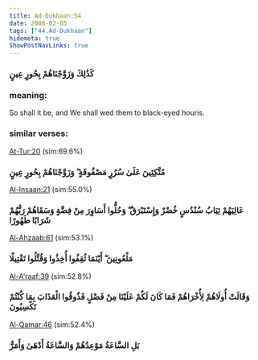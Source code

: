 ```yaml
---
title: Ad-Dukhaan:54
date: 2008-02-05
tags: ["44.Ad-Dukhaan"]
hidemeta: true 
ShowPostNavLinks: true 
---
```

### كَذَٰلِكَ وَزَوَّجْنَاهُمْ بِحُورٍ عِينٍ
### meaning: 
So shall it be, and We shall wed them to black-eyed houris.
### similar verses: 

[At-Tur:20](/52/20) (sim:69.6%)

### مُتَّكِئِينَ عَلَىٰ سُرُرٍ مَصْفُوفَةٍ ۖ وَزَوَّجْنَاهُمْ بِحُورٍ عِينٍ

[Al-Insaan:21](/76/21) (sim:55.0%)

### عَالِيَهُمْ ثِيَابُ سُنْدُسٍ خُضْرٌ وَإِسْتَبْرَقٌ ۖ وَحُلُّوا أَسَاوِرَ مِنْ فِضَّةٍ وَسَقَاهُمْ رَبُّهُمْ شَرَابًا طَهُورًا

[Al-Ahzaab:61](/33/61) (sim:53.1%)

### مَلْعُونِينَ ۖ أَيْنَمَا ثُقِفُوا أُخِذُوا وَقُتِّلُوا تَقْتِيلًا

[Al-A'raaf:39](/7/39) (sim:52.8%)

### وَقَالَتْ أُولَاهُمْ لِأُخْرَاهُمْ فَمَا كَانَ لَكُمْ عَلَيْنَا مِنْ فَضْلٍ فَذُوقُوا الْعَذَابَ بِمَا كُنْتُمْ تَكْسِبُونَ

[Al-Qamar:46](/54/46) (sim:52.4%)

### بَلِ السَّاعَةُ مَوْعِدُهُمْ وَالسَّاعَةُ أَدْهَىٰ وَأَمَرُّ
